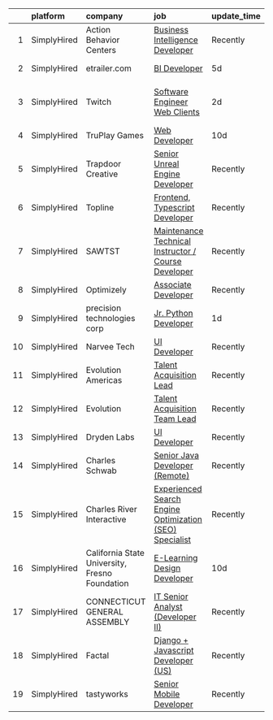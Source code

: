 

|    | platform    | company                                        | job                                                                                                                                                                       | update_time   | location                       |
|---:|:------------|:-----------------------------------------------|:--------------------------------------------------------------------------------------------------------------------------------------------------------------------------|:--------------|:-------------------------------|
|  1 | SimplyHired | Action Behavior Centers                        | [Business Intelligence Developer](https://www.simplyhired.com/job/_B1Ua1-zzeb2kshM9Z0cK5cmZCzWk3LAGj2YJ9R4dHitLDj5mnkvzw?q=interactive+developer)                         | Recently      | Austin, TX                     |
|  2 | SimplyHired | etrailer.com                                   | [BI Developer](https://www.simplyhired.com/job/GPXM7AG3tCzisexAqkyPxsPnJXJ9tmh6n8jZCjEdNaB6ghsWSO9j6A?q=interactive+developer)                                            | 5d            | Wentzville, MO                 |
|  3 | SimplyHired | Twitch                                         | [Software Engineer Web Clients](https://www.simplyhired.com/job/baK3U46_psLhkJ1ne6mxvvEKUE_5PiVdC9oBjeA94Dy7WuJWpHYeWQ?q=interactive+developer)                           | 2d            | San Francisco, CA +2 locations |
|  4 | SimplyHired | TruPlay Games                                  | [Web Developer](https://www.simplyhired.com/job/Ai0IJTK1KuVtofgfEIfUmNvYcXHlLjIlnrrN92H6zaHDVhlPZvAJvQ?q=interactive+developer)                                           | 10d           | Austin, TX                     |
|  5 | SimplyHired | Trapdoor Creative                              | [Senior Unreal Engine Developer](https://www.simplyhired.com/job/VcWCWHtjLMA3NItQmF-pp5chI5H-R1AzxKz_Y7ryC_LXd2DlzggXYQ?q=interactive+developer)                          | Recently      | Lehi, UT                       |
|  6 | SimplyHired | Topline                                        | [Frontend, Typescript Developer](https://www.simplyhired.com/job/TFVThtyw-O0bQ7dnhgilhcou3NwgksSN7GlFwih3oI3DVeXQWZHW7g?q=interactive+developer)                          | Recently      | Remote                         |
|  7 | SimplyHired | SAWTST                                         | [Maintenance Technical Instructor / Course Developer](https://www.simplyhired.com/job/wpUKxfzg5oPW3Mii0FsnUzKwedBuTwcxb_3xNY6KDgDa6KOzaalSiw?q=interactive+developer)     | Recently      | Fort Irwin, CA                 |
|  8 | SimplyHired | Optimizely                                     | [Associate Developer](https://www.simplyhired.com/job/gR9w2Aq_eWCwxlXCpCz4EYN0Q-XfsFh04A0F2HXEe6JCtrXXAtwaQg?q=interactive+developer)                                     | Recently      | Austin, TX                     |
|  9 | SimplyHired | precision technologies corp                    | [Jr. Python Developer](https://www.simplyhired.com/job/7RdRy14s1lnOGD98xheaxjQoM9e3OJ8Ejhq2IDNGFNuWlnlADkYzbA?q=interactive+developer)                                    | 1d            | Remote                         |
| 10 | SimplyHired | Narvee Tech                                    | [UI Developer](https://www.simplyhired.com/job/iSzlmyr9wfATcwhnjq2f8mgVvhSFubWhtEHueFAgVPfg94XShRoEMw?q=interactive+developer)                                            | Recently      | Remote                         |
| 11 | SimplyHired | Evolution Americas                             | [Talent Acquisition Lead](https://www.simplyhired.com/job/T02A1gxUey-uCkkAaerJDZ9fjKm3XlDqsYEf-TZaPViLbfY38Ri4KQ?q=interactive+developer)                                 | Recently      | Fairfield, CT                  |
| 12 | SimplyHired | Evolution                                      | [Talent Acquisition Team Lead](https://www.simplyhired.com/job/gIjFqpP4R8jiL239a3D7mdONTGKt0K_QZ-3pefh6QBzWv41sEKPTAA?q=interactive+developer)                            | Recently      | Fairfield, CT                  |
| 13 | SimplyHired | Dryden Labs                                    | [UI Developer](https://www.simplyhired.com/job/0gy_mgX_6pMIWeZ62Yw-9BsMg4RRYsS_9pWtfZixNzmj4eqq7T-WRg?q=interactive+developer)                                            | Recently      | San Antonio, TX                |
| 14 | SimplyHired | Charles Schwab                                 | [Senior Java Developer (Remote)](https://www.simplyhired.com/job/6jwsN9FDKzSBBKs3nJ3UeGpcChYscFkc_IQ6Crkgr6_CyFDlltdZ6Q?q=interactive+developer)                          | Recently      | California +1 location         |
| 15 | SimplyHired | Charles River Interactive                      | [Experienced Search Engine Optimization (SEO) Specialist](https://www.simplyhired.com/job/2P3IU5TZjibQyfY2M80rvV0vZpN6FS3gLWXNp-1ECa9hx2FpJRWJ6g?q=interactive+developer) | Recently      | Lowell, MA                     |
| 16 | SimplyHired | California State University, Fresno Foundation | [E-Learning Design Developer](https://www.simplyhired.com/job/gIB6pHo13oezwawFLqndIPpOGn_hDmoWCrqZ7K3HGgUXJsmuvlqluw?q=interactive+developer)                             | 10d           | Fresno, CA                     |
| 17 | SimplyHired | CONNECTICUT GENERAL ASSEMBLY                   | [IT Senior Analyst (Developer II)](https://www.simplyhired.com/job/2PRXP1yxUSbWVQbVJ2ZOE1rOb8x-g1wQ4xbBvhIxcWFvs6lS_tuwrA?q=interactive+developer)                        | Recently      | Hartford, CT                   |
| 18 | SimplyHired | Factal                                         | [Django + Javascript Developer (US)](https://www.simplyhired.com/job/R43fTTTAN9I9ey4xAVFSLmzAw-4t-NQLhjNUDw69O4xd5kL9lnv-HQ?q=interactive+developer)                      | Recently      | Remote                         |
| 19 | SimplyHired | tastyworks                                     | [Senior Mobile Developer](https://www.simplyhired.com/job/m0-1opOv4lnq5coMb2wy6C00QSeWyOd1XVojf306FxqXSTqvgRiSEw?q=interactive+developer)                                 | Recently      | Chicago, IL                    |